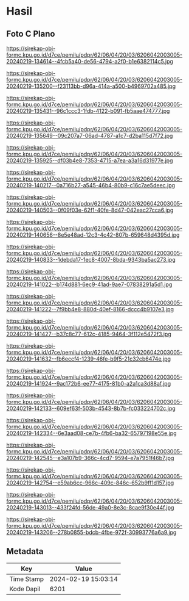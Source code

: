 # Hasil

## Foto C Plano

https://sirekap-obj-formc.kpu.go.id/d7ce/pemilu/pdpr/62/06/04/20/03/6206042003005-20240219-134614--4fcb5a40-de56-4794-a2f0-b1e6382114c5.jpg

https://sirekap-obj-formc.kpu.go.id/d7ce/pemilu/pdpr/62/06/04/20/03/6206042003005-20240219-135200--f23113bb-d96a-414a-a500-b4969702a485.jpg

https://sirekap-obj-formc.kpu.go.id/d7ce/pemilu/pdpr/62/06/04/20/03/6206042003005-20240219-135431--96c1ccc3-1fdb-4122-b091-fb5aae474777.jpg

https://sirekap-obj-formc.kpu.go.id/d7ce/pemilu/pdpr/62/06/04/20/03/6206042003005-20240219-135649--09c207a7-06ad-4787-a1c7-d2ba115d7f72.jpg

https://sirekap-obj-formc.kpu.go.id/d7ce/pemilu/pdpr/62/06/04/20/03/6206042003005-20240219-135925--df03b4e8-7353-4715-a7ea-a3a16d31977e.jpg

https://sirekap-obj-formc.kpu.go.id/d7ce/pemilu/pdpr/62/06/04/20/03/6206042003005-20240219-140217--0a716b27-a545-46b4-80b9-c16c7ae5deec.jpg

https://sirekap-obj-formc.kpu.go.id/d7ce/pemilu/pdpr/62/06/04/20/03/6206042003005-20240219-140503--0f09f03e-62f1-40fe-8d47-042eac27cca6.jpg

https://sirekap-obj-formc.kpu.go.id/d7ce/pemilu/pdpr/62/06/04/20/03/6206042003005-20240219-140656--8e5e48ad-12c3-4c42-807b-659648d4395d.jpg

https://sirekap-obj-formc.kpu.go.id/d7ce/pemilu/pdpr/62/06/04/20/03/6206042003005-20240219-140833--1debda17-1ec8-4007-8bda-9343ba5ac273.jpg

https://sirekap-obj-formc.kpu.go.id/d7ce/pemilu/pdpr/62/06/04/20/03/6206042003005-20240219-141022--b174d881-6ec9-41ad-9ae7-07838291a5d1.jpg

https://sirekap-obj-formc.kpu.go.id/d7ce/pemilu/pdpr/62/06/04/20/03/6206042003005-20240219-141222--7f9bb4e8-880d-40ef-8166-dccc4b9107e3.jpg

https://sirekap-obj-formc.kpu.go.id/d7ce/pemilu/pdpr/62/06/04/20/03/6206042003005-20240219-141427--b37c8c77-612c-4185-9464-3f112e5472f3.jpg

https://sirekap-obj-formc.kpu.go.id/d7ce/pemilu/pdpr/62/06/04/20/03/6206042003005-20240219-141632--fb6eccf4-1239-46fe-b9f5-21c32cb6474e.jpg

https://sirekap-obj-formc.kpu.go.id/d7ce/pemilu/pdpr/62/06/04/20/03/6206042003005-20240219-141924--9ac172b6-ee77-4175-81b0-a2a1ca3d88af.jpg

https://sirekap-obj-formc.kpu.go.id/d7ce/pemilu/pdpr/62/06/04/20/03/6206042003005-20240219-142133--609ef63f-503b-4543-8b7b-fc033224702c.jpg

https://sirekap-obj-formc.kpu.go.id/d7ce/pemilu/pdpr/62/06/04/20/03/6206042003005-20240219-142334--6e3aad08-ce7b-4fb6-ba32-65797198e55e.jpg

https://sirekap-obj-formc.kpu.go.id/d7ce/pemilu/pdpr/62/06/04/20/03/6206042003005-20240219-142545--e3a107b9-366c-4cd7-9594-e7a7951f46b7.jpg

https://sirekap-obj-formc.kpu.go.id/d7ce/pemilu/pdpr/62/06/04/20/03/6206042003005-20240219-142754--e59ab6cc-966c-409c-846c-652b9ff1d157.jpg

https://sirekap-obj-formc.kpu.go.id/d7ce/pemilu/pdpr/62/06/04/20/03/6206042003005-20240219-143013--433f24fd-56de-49a0-8e3c-8cae9f30e44f.jpg

https://sirekap-obj-formc.kpu.go.id/d7ce/pemilu/pdpr/62/06/04/20/03/6206042003005-20240219-143206--278b0855-bdcb-4fbe-972f-30993776a6a9.jpg


## Metadata

| Key        | Value               |
| ---------- | ------------------- |
| Time Stamp | 2024-02-19 15:03:14 |
| Kode Dapil | 6201                |



